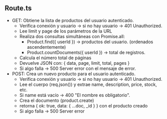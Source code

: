 ## Route.ts
- GET: Obtiene la lista de productos del usuario autenticado.
  - Verifica conexión y usuario → si no hay usuario → 401 Unauthorized.
  - Lee limit y page de los parámetros de la URL
  - Realiza dos consultas simultáneas con Promise.all:
    - Product.find({ userId }) → productos del usuario. (ordenados ascendentemente)
    - Product.countDocuments({ userId }) → total de registros.
  - Calcula el número total de páginas
  - Devuelve JSON con: { data, page, limit, total, pages }
  - Si algo falla → 500 Server error con el mensaje de error.
- POST: Crea un nuevo producto para el usuario autenticado.
  -  Verifica conexión y usuario → si no hay usuario → 401 Unauthorized.
  -  Lee el cuerpo (req.json()) y extrae name, description, price, stock, etc.
    -  Si name está vacío → 400 "El nombre es obligatorio".
  -  Crea el documento (product.create)
  -  retorna { ok: true, data: { ...doc, _id } } con el producto creado
  -  Si algo falla → 500 Server error
